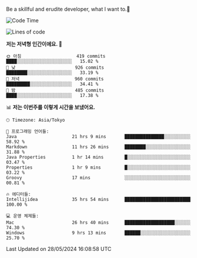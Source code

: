 Be a skillful and erudite developer, what I want to.👶

<!--START_SECTION:waka-->
![Code Time](http://img.shields.io/badge/Code%20Time-853%20hrs%2010%20mins-blue)

![Lines of code](https://img.shields.io/badge/%EC%A0%80%EB%8A%94%20%EC%97%AC%ED%83%9C%EA%B9%8C%EC%A7%80%20-2.1%20million%20%EC%A4%84%EC%9D%98%20%EC%BD%94%EB%93%9C%EB%A5%BC%20%EC%9E%91%EC%84%B1%ED%96%88%EC%96%B4%EC%9A%94.-blue)

**저는 저녁형 인간이에요. 🦉** 

```text
🌞 아침                     419 commits         ████░░░░░░░░░░░░░░░░░░░░░   15.02 % 
🌆 낮　                     926 commits         ████████░░░░░░░░░░░░░░░░░   33.19 % 
🌃 저녁                     960 commits         █████████░░░░░░░░░░░░░░░░   34.41 % 
🌙 밤　                     485 commits         ████░░░░░░░░░░░░░░░░░░░░░   17.38 % 
```


📊 **저는 이번주를 이렇게 시간을 보냈어요.** 

```text
🕑︎ Timezone: Asia/Tokyo

💬 프로그래밍 언어들: 
Java                     21 hrs 9 mins       ███████████████░░░░░░░░░░   58.92 % 
Markdown                 11 hrs 26 mins      ████████░░░░░░░░░░░░░░░░░   31.88 % 
Java Properties          1 hr 14 mins        █░░░░░░░░░░░░░░░░░░░░░░░░   03.47 % 
Properties               1 hr 9 mins         █░░░░░░░░░░░░░░░░░░░░░░░░   03.22 % 
Groovy                   17 mins             ░░░░░░░░░░░░░░░░░░░░░░░░░   00.81 % 

🔥 에디터들: 
Intellijidea             35 hrs 54 mins      █████████████████████████   100.00 % 

💻 운영 체제들: 
Mac                      26 hrs 40 mins      ███████████████████░░░░░░   74.30 % 
Windows                  9 hrs 13 mins       ██████░░░░░░░░░░░░░░░░░░░   25.70 % 
```


 Last Updated on 28/05/2024 16:08:58 UTC
<!--END_SECTION:waka-->
